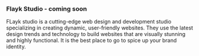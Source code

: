 ### Flayk Studio - coming soon
FLayk studio is a cutting-edge web design and development studio specializing in creating dynamic, user-friendly websites. They use the latest design trends and technology to build websites that are visually stunning and highly functional. It is the best place to go to spice up your brand identity.
